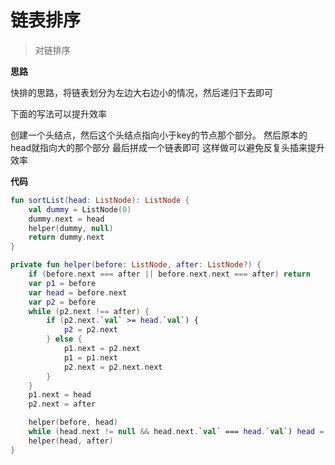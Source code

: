 # 链表排序

> 对链排序

**思路**

快排的思路，将链表划分为左边大右边小的情况，然后递归下去即可

下面的写法可以提升效率

创建一个头结点，然后这个头结点指向小于key的节点那个部分。 然后原本的head就指向大的那个部分 最后拼成一个链表即可 这样做可以避免反复头插来提升效率

**代码**

```kotlin
fun sortList(head: ListNode): ListNode {
    val dummy = ListNode(0)
    dummy.next = head
    helper(dummy, null)
    return dummy.next
}

private fun helper(before: ListNode, after: ListNode?) {
    if (before.next === after || before.next.next === after) return
    var p1 = before
    var head = before.next
    var p2 = before
    while (p2.next !== after) {
        if (p2.next.`val` >= head.`val`) {
            p2 = p2.next
        } else {
            p1.next = p2.next
            p1 = p1.next
            p2.next = p2.next.next
        }
    }
    p1.next = head
    p2.next = after

    helper(before, head)
    while (head.next != null && head.next.`val` === head.`val`) head = head.next
    helper(head, after)
}
```

